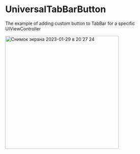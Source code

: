 # UniversalTabBarButton
The example of adding custom button to TabBar for a specific UIViewController

<img width="357" alt="Снимок экрана 2023-01-29 в 20 27 24" src="https://user-images.githubusercontent.com/92917245/215344487-a2a4a8c4-5224-4fb7-b69d-040741190004.png">
